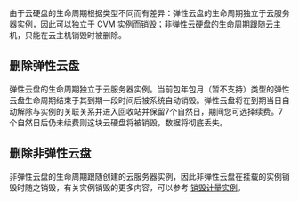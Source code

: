 由于云硬盘的生命周期根据类型不同而有差异：弹性云盘的生命周期独立于云服务器实例，因此可以独立于 CVM 实例而销毁；非弹性云硬盘的生命周期跟随云主机，只能在云主机销毁时被删除。

## 删除弹性云盘
弹性云盘的生命周期独立于云服务器实例。当前包年包月（暂不支持）类型的弹性云盘生命周期结束于其到期一段时间后被系统自动销毁。弹性云盘将在到期当日自动解除与实例的关联关系并进入回收站并保留7个自然日，期间您可选择续费。7 个自然日后仍未续费则这块云硬盘将被销毁，数据将彻底丢失。


## 删除非弹性云盘
非弹性云盘的生命周期跟随创建的云服务器实例，因此非弹性云盘在挂载的实例销毁时随之销毁，有关实例销毁的更多内容，可以参考 [销毁计量实例](/doc/product/213/4930)。

